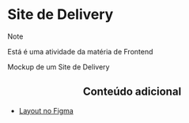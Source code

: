# Site de Delivery


> [!NOTE]
> Está é uma atividade da matéria de Frontend

Mockup de um Site de Delivery

<h2 align="center">Conteúdo adicional</h2>

- [Layout no Figma](https://www.figma.com/design/eVLYZ4Bz27Lljc0pM5l16T/Frontend-Site-Delivery?m=auto&t=8l5bs1pcbmP5JDUw-1)
